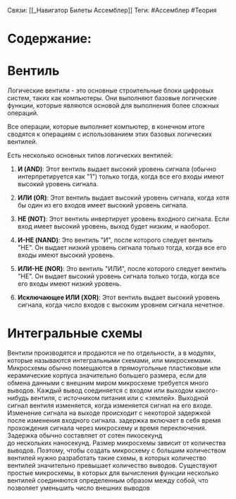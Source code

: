 Связи: [[_Навигатор Билеты Ассемблер]]
Теги: #Ассемблер #Теория 

# Содержание:

# Вентиль

Логические вентили - это основные строительные блоки цифровых систем, таких как компьютеры. Они выполняют базовые логические функции, которые являются основой для выполнения более сложных операций.

Все операции, которые выполняет компьютер, в конечном итоге сводятся к операциям с использованием этих базовых логических вентилей.

Есть несколько основных типов логических вентилей:

1.  **И (AND)**: Этот вентиль выдает высокий уровень сигнала (обычно интерпретируется как "1") только тогда, когда все его входы имеют высокий уровень сигнала.
    
2.  **ИЛИ (OR)**: Этот вентиль выдает высокий уровень сигнала, когда хотя бы один из его входов имеет высокий уровень сигнала.
    
3.  **НЕ (NOT)**: Этот вентиль инвертирует уровень входного сигнала. Если вход имеет высокий уровень, выход будет низким, и наоборот.
    
4.  **И-НЕ (NAND)**: Это вентиль "И", после которого следует вентиль "НЕ". Он выдает низкий уровень сигнала только тогда, когда все его входы имеют высокий уровень.
    
5.  **ИЛИ-НЕ (NOR)**: Это вентиль "ИЛИ", после которого следует вентиль "НЕ". Он выдает высокий уровень сигнала только тогда, когда все его входы имеют низкий уровень.
    
6.  **Исключающее ИЛИ (XOR)**: Этот вентиль выдает высокий уровень сигнала, когда число входов с высоким уровнем сигнала нечетное.

# Интегральные схемы

Вентили производятся и продаются не по отдельности, а в модулях, которые называются интегральными схемами, или микросхемами. Микросхемы обычно помещаются в прямоугольные пластиковые или керамические корпуса значительно большего размера, если для обмена данными с внешним миром микросхеме требуется много выводов. Каждый вывод соединяется с входом или выходом какого-нибудь вентиля, с источником питания или с «землей». Выходной сигнал вентиля изменяется, когда изменяется сигнал на его входе. Изменение сигнала на выходе происходит с некоторой задержкой после изменения входного сигнала. задержка включает в себя время прохождения сигнала через микросхему и время переключения. Задержка обычно составляет от сотен пикосекунд до нескольких наноcекунд. Размер микросхемы зависит от количества выводов. Поэтому, чтобы создать микросхему с большим количеством вентилей нужно разработать такие схемы, в которых количество вентилей значительно превышает количество выводов. Существуют простые микросхемы, в которых для вычисления функции несколько вентилей соединяются определенным образом между собой, что позволяет уменьшить число внешних выводов